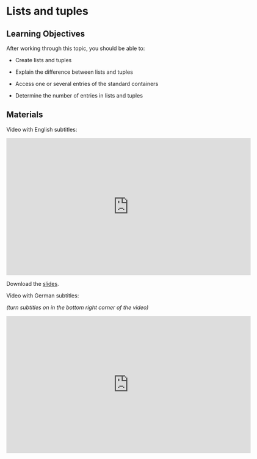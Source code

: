 # Lists and tuples

## Learning Objectives

After working through this topic, you should be able to:

- Create lists and tuples

- Explain the difference between lists and tuples

- Access one or several entries of the standard containers

- Determine the number of entries in lists and tuples

## Materials

Video with English subtitles:

<iframe
  src="https://electure.uni-bonn.de/paella7/ui/watch.html?id=xxx"
  width="640"
  height="360"
  frameborder="0"
  allowfullscreen
></iframe>

Download the [slides](python_basics-lists_tuples.pdf).

Video with German subtitles:

*(turn subtitles on in the bottom right corner of the video)*

<iframe
  src="https://electure.uni-bonn.de/paella7/ui/watch.html?id=xxx"
  width="640"
  height="360"
  frameborder="0"
  allowfullscreen
></iframe>
